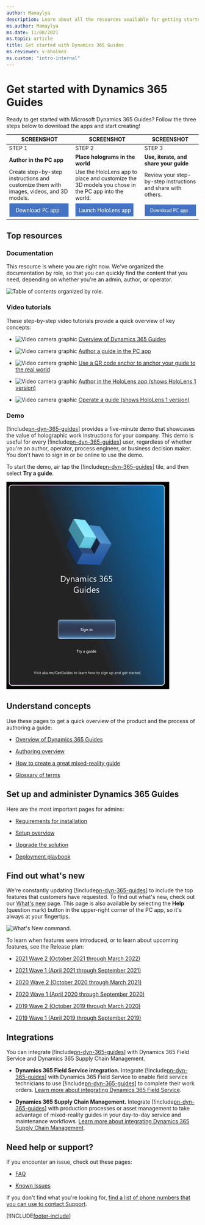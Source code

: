 ```yaml
---
author: Mamaylya
description: Learn about all the resources available for getting started with Dynamics 365 Guides
ms.author: Mamaylya
ms.date: 11/08/2021
ms.topic: article
title: Get started with Dynamics 365 Guides
ms.reviewer: v-bholmes
ms.custom: "intro-internal"
---
```


# Get started with Dynamics 365 Guides

Ready to get started with Microsoft Dynamics 365 Guides? Follow the three steps below to download the apps and start creating!

|SCREENSHOT|SCREENSHOT|SCREENSHOT|
|-----------------------------------|-----------------------------------|-----------------------------------|
|STEP 1|STEP 2|STEP 3|
|**Author in the PC app**|**Place holograms in the world**|**Use, iterate, and share your guide**|
|Create step-by-step instructions and customize them with images, videos, and 3D models.|Use the HoloLens app to place and customize the 3D models you chose in the PC app into the world. |Review your step-by-step instructions and share with others.|
|[![Download PC app button.](media/download-pc-app.jpg "Download PC app button")](setup-step-three.md)|[![Launch HoloLens app button.](media/launch-hololens-app.jpg "Launch HoloLens app button")](setup-step-three.md)|[![View best practices button.](media/download-pc-app.jpg "View best practices button")](great-guide.md)|



## Top resources

### Documentation

This resource is where you are right now. We've organized the documentation by role, so that you can quickly find the content that you need, depending on whether you're an admin, author, or operator.

![Table of contents organized by role.](media/organized-by-role.PNG "Table of contents organized by role")

### Video tutorials

These step-by-step video tutorials provide a quick overview of key concepts:

- ![Video camera graphic](media/video-camera.PNG "Video camera graphic") [Overview of Dynamics 365 Guides](https://aka.ms/guidesoverview)

- ![Video camera graphic](media/video-camera.PNG "Video camera graphic") [Author a guide in the PC app](https://aka.ms/pcauthor)

- ![Video camera graphic](media/video-camera.PNG "Video camera graphic") [Use a QR code anchor to anchor your guide to the real world](https://youtu.be/NhdBG3emNUs)  
   
- ![Video camera graphic](media/video-camera.PNG "Video camera graphic") [Author in the HoloLens app (shows HoloLens 1 version)](https://aka.ms/hololensauthor)

- ![Video camera graphic](media/video-camera.PNG "Video camera graphic") [Operate a guide (shows HoloLens 1 version)](https://aka.ms/guidesoperate)

### Demo

[!include[pn-dyn-365-guides](../includes/pn-dyn-365-guides.md)] provides a five-minute demo that showcases the value of holographic work instructions for your company. This demo is useful for every [!include[pn-dyn-365-guides](../includes/pn-dyn-365-guides.md)] user, regardless of whether you're an author, operator, process engineer, or business decision maker. You don't have to sign in or be online to use the demo.

To start the demo, air tap the [!include[pn-dyn-365-guides](../includes/pn-dyn-365-guides.md)] tile, and then select **Try a guide**.

![Try the demo button.](media/touch-sign-in.jpg "Try the demo button")

## Understand concepts

Use these pages to get a quick overview of the product and the process of authoring a guide:

- [Overview of Dynamics 365 Guides](index.md)

- [Authoring overview](authoring-overview.md)

- [How to create a great mixed-reality guide](great-guide.md)

- [Glossary of terms](glossary.md)

## Set up and administer Dynamics 365 Guides

Here are the most important pages for admins:

- [Requirements for installation](requirements.md)

- [Setup overview](setup.md)

- [Upgrade the solution](upgrade.md)

- [Deployment playbook](admin-deployment-playbook.md)

## Find out what's new

We're constantly updating [!include[pn-dyn-365-guides](../includes/pn-dyn-365-guides.md)] to include the top features that customers have requested. To find out what's new, check out our [What's new](new.md) page. This page is also available by selecting the **Help** (question mark) button in the upper-right corner of the PC app, so it's always at your fingertips.

![What's New command.](media/what-new.PNG "What's New command")

To learn when features were introduced, or to learn about upcoming features, see the Release plan:

- [2021 Wave 2 (October 2021 through March 2022)](https://docs.microsoft.com/dynamics365-release-plan/2021wave2/guides/dynamics365-guides/planned-features)

- [2021 Wave 1 (April 2021 through September 2021)](https://docs.microsoft.com/dynamics365-release-plan/2021wave1/finance-operations/dynamics365-guides/planned-features)

- [2020 Wave 2 (October 2020 through March 2021)](https://docs.microsoft.com/dynamics365-release-plan/2020wave2/finance-operations/dynamics365-guides/planned-features)

- [2020 Wave 1 (April 2020 through September 2020)](https://docs.microsoft.com/dynamics365-release-plan/2020wave1/mixed-reality/dynamics365-guides/planned-features)

- [2019 Wave 2 (October 2019 through March 2020)](https://docs.microsoft.com/dynamics365-release-plan/2019wave2/index)

- [2019 Wave 1 (April 2019 through September 2019)](https://docs.microsoft.com/business-applications-release-notes/April19/index)

## Integrations

You can integrate [!include[pn-dyn-365-guides](../includes/pn-dyn-365-guides.md)] with Dynamics 365 Field Service and Dynamics 365 Supply Chain Management.

- **Dynamics 365 Field Service integration.** Integrate [!include[pn-dyn-365-guides](../includes/pn-dyn-365-guides.md)] with Dynamics 365 Field Service to enable field service technicians to use [!include[pn-dyn-365-guides](../includes/pn-dyn-365-guides.md)] to complete their work orders. [Learn more about integrating Dynamics 365 Field Service](field-service.md).

- **Dynamics 365 Supply Chain Management.** Integrate [!include[pn-dyn-365-guides](../includes/pn-dyn-365-guides.md)] with production processes or asset management to take advantage of mixed-reality guides in your day-to-day service and maintenance workflows. [Learn more about integrating Dynamics 365 Supply Chain Management](admin-integrate-asset-management.md).

## Need help or support?

If you encounter an issue, check out these pages:

- [FAQ](faq.md)

- [Known Issues](known-issues.md)

If you don't find what you're looking for, [find a list of phone numbers that you can use to contact Support](help.md).


[!INCLUDE[footer-include](../includes/footer-banner.md)]
